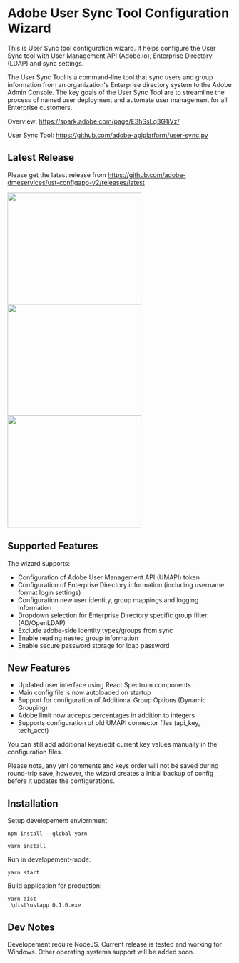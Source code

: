 # Adobe User Sync Tool Configuration Wizard
This is User Sync tool configuration wizard. It helps configure the User Sync tool with User Management API (Adobe.io), Enterprise Directory (LDAP) and sync settings.

The User Sync Tool is a command-line tool that sync users and group information from an organization's Enterprise directory system to the Adobe Admin Console. The key goals of the User Sync Tool are to streamline the process of named user deployment and automate user management for all Enterprise customers.

Overview: https://spark.adobe.com/page/E3hSsLq3G1iVz/

User Sync Tool: https://github.com/adobe-apiplatform/user-sync.py

## Latest Release 
Please get the latest release from https://github.com/adobe-dmeservices/ust-configapp-v2/releases/latest

<img src="https://user-images.githubusercontent.com/63472846/123971247-7ca20900-d97f-11eb-8c04-9911b6f3b6fa.PNG" height = "250" width = "300"> <img src="https://user-images.githubusercontent.com/63472846/123971258-80359000-d97f-11eb-8df2-8acbea12a68d.PNG" height = "250" width = "300">
<img src="https://user-images.githubusercontent.com/63472846/123971653-db678280-d97f-11eb-8c9b-419d36e187ae.PNG" height = "250" width = "300">

## Supported Features
The wizard supports:

* Configuration of Adobe User Management API (UMAPI) token
* Configuration of Enterprise Directory information (including username format login settings)
* Configuration new user identity, group mappings and logging information
* Dropdown selection for Enterprise Directory specific group filter (AD/OpenLDAP)
* Exclude adobe-side identity types/groups from sync
* Enable reading nested group information
* Enable secure password storage for ldap password

## New Features
* Updated user interface using React Spectrum components
* Main config file is now autoloaded on startup
* Support for configuration of Additional Group Options (Dynamic Grouping)
* Adobe limit now accepts percentages in addition to integers
* Supports configuration of old UMAPI connector files (api_key, tech_acct)

You can still add additional keys/edit current key values manually in the configuration files.

Please note, any yml comments and keys order will not be saved during round-trip save, however, the wizard creates a initial backup of config before it updates the configurations.

## Installation
Setup developement enviornment:

    npm install --global yarn

    yarn install
Run in developement-mode:

    yarn start
Build application for production:

    yarn dist
    .\dist\ustapp 0.1.0.exe
## Dev Notes
Developement require NodeJS. Current release is tested and working for Windows. Other operating systems support will be added soon.
